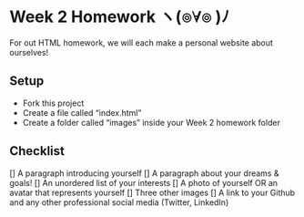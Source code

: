 # Week 2 Homework ヽ(๏∀๏ )ﾉ
For out HTML homework, we will each make a personal website about ourselves!

## Setup
- Fork this project
- Create a file called “index.html”
- Create a folder called “images” inside your Week 2 homework folder

## Checklist
[] A paragraph introducing yourself
[] A paragraph about your dreams & goals!
[] An unordered list of your interests
[] A photo of yourself OR an avatar that represents yourself
[] Three other images
[] A link to your Github and any other professional social media (Twitter, LinkedIn)
